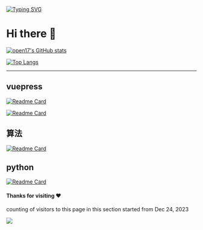 [![Typing SVG](https://readme-typing-svg.demolab.com?font=Fira+Code&pause=1000&color=B40EF7&random=false&width=435&lines=def+lowbit(x)%3A+++++return+x%26(-x);def+union(x%2Cy)%3A+++uf%5Bfind(x)%5D%3Dfind(y))](https://github.com/open17/)

# Hi there 👋

[![open17's GitHub stats](https://github-readme-stats.vercel.app/api?username=open17&show_icons=true)](https://github.com/open17/)


[![Top Langs](https://github-readme-stats.vercel.app/api/top-langs/?username=open17&show_icons=true&layout=compact&theme=vue)](https://github.com/open17/)

***
## vuepress
[![Readme Card](https://github-readme-stats.vercel.app/api/pin/?username=open17&repo=vuepress-theme-easy-book)](https://github.com/open17/vuepress-theme-easy-book)


[![Readme Card](https://github-readme-stats.vercel.app/api/pin/?username=open17&repo=vuepress-theme-qbook)](https://github.com/open17/vuepress-theme-qbook)

## 算法 
[![Readme Card](https://github-readme-stats.vercel.app/api/pin/?username=open17&repo=Python-for-CP)](https://github.com/open17/Python-for-CP)

## python
[![Readme Card](https://github-readme-stats.vercel.app/api/pin/?username=open17&repo=Bilibili_Downloader_Cli)](https://github.com/open17/Bilibili_Downloader_Cli)




#### Thanks for visiting :heart:
counting of visitors to this page in this section started from Dec 24, 2023

[![](https://count.getloli.com/get/@open17.github.readme?theme=rule34)](https://github.com/open17/)

</br>
